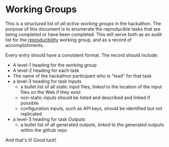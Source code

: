 # Working Groups

This is a _structured_ list of *all active working groups* in the hackathon. The purpose of this document is to enumerate the reproducible tasks that are being completed or have been completed.  This will serve both as an audit list for the [reproducibility](https://github.com/BONSAMURAIS/reproducibility) working group, and as a record of accomplishments.


Every entry should have a consistent format.  The record should include:
 - A level-1 heading for the working group
 - A level-2 heading for each task
 - The name of the hackathon participant who is "lead" for that task
 - a level-3 heading for task Inputs 
   - a bullet list of all static input files, *linked* to the location of the input files on the Web if they exist
   - non-static inputs should be listed and described and linked if possible
   - configuration inputs, such as API keys, should be identified but not replicated
 - a level-3 heading for task Outputs
   - a bullet list of all generated outputs, *linked* to the generated outputs within the github repo

And that's it! Good luck!

